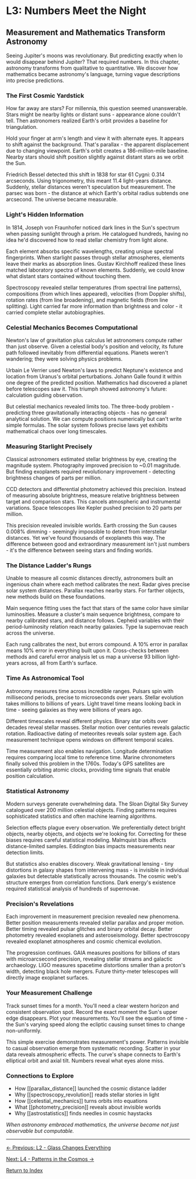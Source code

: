 # L3: Numbers Meet the Night

## Measurement and Mathematics Transform Astronomy

Seeing Jupiter's moons was revolutionary. But predicting exactly when Io would disappear behind Jupiter? That required numbers. In this chapter, astronomy transforms from qualitative to quantitative. We discover how mathematics became astronomy's language, turning vague descriptions into precise predictions.

### The First Cosmic Yardstick

How far away are stars? For millennia, this question seemed unanswerable. Stars might be nearby lights or distant suns - appearance alone couldn't tell. Then astronomers realized Earth's orbit provides a baseline for triangulation.

Hold your finger at arm's length and view it with alternate eyes. It appears to shift against the background. That's parallax - the apparent displacement due to changing viewpoint. Earth's orbit creates a 186-million-mile baseline. Nearby stars should shift position slightly against distant stars as we orbit the Sun.

Friedrich Bessel detected this shift in 1838 for star 61 Cygni: 0.314 arcseconds. Using trigonometry, this meant 11.4 light-years distance. Suddenly, stellar distances weren't speculation but measurement. The parsec was born - the distance at which Earth's orbital radius subtends one arcsecond. The universe became measurable.

### Light's Hidden Information

In 1814, Joseph von Fraunhofer noticed dark lines in the Sun's spectrum when passing sunlight through a prism. He catalogued hundreds, having no idea he'd discovered how to read stellar chemistry from light alone.

Each element absorbs specific wavelengths, creating unique spectral fingerprints. When starlight passes through stellar atmospheres, elements leave their marks as absorption lines. Gustav Kirchhoff realized these lines matched laboratory spectra of known elements. Suddenly, we could know what distant stars contained without touching them.

Spectroscopy revealed stellar temperatures (from spectral line patterns), compositions (from which lines appeared), velocities (from Doppler shifts), rotation rates (from line broadening), and magnetic fields (from line splitting). Light carried far more information than brightness and color - it carried complete stellar autobiographies.

### Celestial Mechanics Becomes Computational

Newton's law of gravitation plus calculus let astronomers compute rather than just observe. Given a celestial body's position and velocity, its future path followed inevitably from differential equations. Planets weren't wandering; they were solving physics problems.

Urbain Le Verrier used Newton's laws to predict Neptune's existence and location from Uranus's orbital perturbations. Johann Galle found it within one degree of the predicted position. Mathematics had discovered a planet before telescopes saw it. This triumph showed astronomy's future: calculation guiding observation.

But celestial mechanics revealed limits too. The three-body problem - predicting three gravitationally interacting objects - has no general analytical solution. We can compute positions numerically but can't write simple formulas. The solar system follows precise laws yet exhibits mathematical chaos over long timescales.

### Measuring Starlight Precisely

Classical astronomers estimated stellar brightness by eye, creating the magnitude system. Photography improved precision to ~0.01 magnitude. But finding exoplanets required revolutionary improvement - detecting brightness changes of parts per million.

CCD detectors and differential photometry achieved this precision. Instead of measuring absolute brightness, measure relative brightness between target and comparison stars. This cancels atmospheric and instrumental variations. Space telescopes like Kepler pushed precision to 20 parts per million.

This precision revealed invisible worlds. Earth crossing the Sun causes 0.008% dimming - seemingly impossible to detect from interstellar distances. Yet we've found thousands of exoplanets this way. The difference between good and extraordinary measurement isn't just numbers - it's the difference between seeing stars and finding worlds.

### The Distance Ladder's Rungs

Unable to measure all cosmic distances directly, astronomers built an ingenious chain where each method calibrates the next. Radar gives precise solar system distances. Parallax reaches nearby stars. For farther objects, new methods build on these foundations.

Main sequence fitting uses the fact that stars of the same color have similar luminosities. Measure a cluster's main sequence brightness, compare to nearby calibrated stars, and distance follows. Cepheid variables with their period-luminosity relation reach nearby galaxies. Type Ia supernovae reach across the universe.

Each rung calibrates the next, but errors compound. A 10% error in parallax means 10% error in everything built upon it. Cross-checks between methods and careful error analysis let us map a universe 93 billion light-years across, all from Earth's surface.

### Time As Astronomical Tool

Astronomy measures time across incredible ranges. Pulsars spin with millisecond periods, precise to microseconds over years. Stellar evolution takes millions to billions of years. Light travel time means looking back in time - seeing galaxies as they were billions of years ago.

Different timescales reveal different physics. Binary star orbits over decades reveal stellar masses. Stellar motion over centuries reveals galactic rotation. Radioactive dating of meteorites reveals solar system age. Each measurement technique opens windows on different temporal scales.

Time measurement also enables navigation. Longitude determination requires comparing local time to reference time. Marine chronometers finally solved this problem in the 1760s. Today's GPS satellites are essentially orbiting atomic clocks, providing time signals that enable position calculation.

### Statistical Astronomy

Modern surveys generate overwhelming data. The Sloan Digital Sky Survey catalogued over 200 million celestial objects. Finding patterns requires sophisticated statistics and often machine learning algorithms.

Selection effects plague every observation. We preferentially detect bright objects, nearby objects, and objects we're looking for. Correcting for these biases requires careful statistical modeling. Malmquist bias affects distance-limited samples. Eddington bias impacts measurements near detection limits.

But statistics also enables discovery. Weak gravitational lensing - tiny distortions in galaxy shapes from intervening mass - is invisible in individual galaxies but detectable statistically across thousands. The cosmic web's structure emerges from correlation functions. Dark energy's existence required statistical analysis of hundreds of supernovae.

### Precision's Revelations

Each improvement in measurement precision revealed new phenomena. Better position measurements revealed stellar parallax and proper motion. Better timing revealed pulsar glitches and binary orbital decay. Better photometry revealed exoplanets and asteroseismology. Better spectroscopy revealed exoplanet atmospheres and cosmic chemical evolution.

The progression continues. GAIA measures positions for billions of stars with microarcsecond precision, revealing stellar streams and galactic archaeology. LIGO measures spacetime distortions smaller than a proton's width, detecting black hole mergers. Future thirty-meter telescopes will directly image exoplanet surfaces.

### Your Measurement Challenge

Track sunset times for a month. You'll need a clear western horizon and consistent observation spot. Record the exact moment the Sun's upper edge disappears. Plot your measurements. You'll see the equation of time - the Sun's varying speed along the ecliptic causing sunset times to change non-uniformly.

This simple exercise demonstrates measurement's power. Patterns invisible to casual observation emerge from systematic recording. Scatter in your data reveals atmospheric effects. The curve's shape connects to Earth's elliptical orbit and axial tilt. Numbers reveal what eyes alone miss.

### Connections to Explore

- How [[parallax_distance]] launched the cosmic distance ladder
- Why [[spectroscopy_revolution]] reads stellar stories in light
- How [[celestial_mechanics]] turns orbits into equations
- What [[photometry_precision]] reveals about invisible worlds
- Why [[astrostatistics]] finds needles in cosmic haystacks

*When astronomy embraced mathematics, the universe became not just observable but computable.*

---

[← Previous: L2 - Glass Changes Everything](L2_Glass_Changes_Everything.md)

[Next: L4 - Patterns in the Cosmos →](L4_Patterns_in_the_Cosmos.md)

[Return to Index](HA_Astronomy_Index.md)